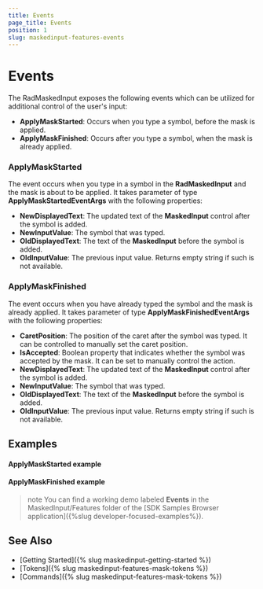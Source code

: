 ```yaml
---
title: Events
page_title: Events
position: 1
slug: maskedinput-features-events
---
```


# Events

The RadMaskedInput exposes the following events which can be utilized for additional control of the user's input:

* **ApplyMaskStarted**: Occurs when you type a symbol, before the mask is applied.
* **ApplyMaskFinished**: Occurs after you type a symbol, when the mask is already applied.

### ApplyMaskStarted

The event occurs when you type in a symbol in the **RadMaskedInput** and the mask is about to be applied. It takes parameter of type **ApplyMaskStartedEventArgs** with the following properties:

* **NewDisplayedText**: The updated text of the **MaskedInput** control after the symbol is added.
* **NewInputValue**: The symbol that was typed.
* **OldDisplayedText**: The text of the **MaskedInput** before the symbol is added.
* **OldInputValue**: The previous input value. Returns empty string if such is not available. 

### ApplyMaskFinished

The event occurs when you have already typed the symbol and the mask is already applied. It takes parameter of type **ApplyMaskFinishedEventArgs** with the following properties:

* **CaretPosition**: The position of the caret after the symbol was typed. It can be controlled to manually set the caret position.
* **IsAccepted**: Boolean property that indicates whether the symbol was accepted by the mask. It can be set to manually control the action.
* **NewDisplayedText**: The updated text of the **MaskedInput** control after the symbol is added.
* **NewInputValue**: The symbol that was typed.
* **OldDisplayedText**: The text of the **MaskedInput** before the symbol is added.
* **OldInputValue**: The previous input value. Returns empty string if such is not available. 

## Examples

#### ApplyMaskStarted example
<snippet id='maskedinput-features-events-applymaskstarted-csharp'/>
<snippet id='maskedinput-features-events-applymaskstarted-handler'/>

#### ApplyMaskFinished example

<snippet id='maskedinput-features-events-applymaskfinished-csharp'/>
<snippet id='maskedinput-features-events-applymaskfinished-handler'/>

>note You can find a working demo labeled **Events** in the MaskedInput/Features folder of the [SDK Samples Browser application]({%slug developer-focused-examples%}). 

## See Also

* [Getting Started]({% slug maskedinput-getting-started %})
* [Tokens]({% slug maskedinput-features-mask-tokens %})
* [Commands]({% slug maskedinput-features-mask-tokens %})